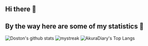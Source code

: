 ## Hi there 👋


## By the way here are some of my statistics 🚀
![Doston's github stats](https://github-readme-stats.vercel.app/api?username=Dostonbek1&show_icons=true&theme=tokyonight)
<img src="https://github-readme-streak-stats.herokuapp.com/?user=Dostonbek1&theme=tokyonight" alt="mystreak"/>
![AkuraDiary's Top Langs](https://github-readme-stats.vercel.app/api/top-langs/?username=Dostonbek1&theme=tokyonight&layout=compact)


